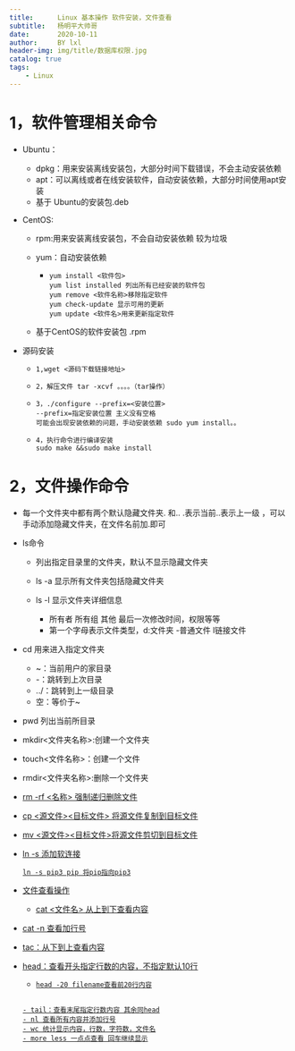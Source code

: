 ```yaml
---
title:      Linux 基本操作 软件安装，文件查看
subtitle:   杨明平大帅哥
date:       2020-10-11
author:     BY lxl
header-img: img/title/数据库权限.jpg
catalog: true
tags:
    - Linux
---
```




# 1，软件管理相关命令

- Ubuntu：

  - dpkg：用来安装离线安装包，大部分时间下载错误，不会主动安装依赖
  - apt：可以离线或者在线安装软件，自动安装依赖，大部分时间使用apt安装
  - 基于 Ubuntu的安装包.deb

- CentOS:

  - rpm:用来安装离线安装包，不会自动安装依赖 较为垃圾

  - yum：自动安装依赖 

    - ```
      yum install <软件包>
      yum list installed 列出所有已经安装的软件包
      yum remove <软件名称>移除指定软件
      yum check-update 显示可用的更新
      yum update <软件名>用来更新指定软件
      ```

  - 基于CentOS的软件安装包 .rpm

- 源码安装

  - ```
    1,wget <源码下载链接地址>
    ```

  - ```
    2，解压文件 tar -xcvf 。。。。（tar操作）
    ```

  - ```
    3，./configure --prefix=<安装位置>
    --prefix=指定安装位置 主义没有空格
    可能会出现安装依赖的问题，手动安装依赖 sudo yum install。。
    ```

  - ```
    4，执行命令进行编译安装
    sudo make &&sudo make install
    ```

    

# 2，文件操作命令

- 每一个文件夹中都有两个默认隐藏文件夹. 和..  .表示当前..表示上一级 ，可以手动添加隐藏文件夹，在文件名前加.即可

- ls命令

  - 列出指定目录里的文件夹，默认不显示隐藏文件夹

  - ls -a 显示所有文件夹包括隐藏文件夹

  - ls -l 显示文件夹详细信息

    - 所有者 所有组 其他 最后一次修改时间，权限等等
    - 第一个字母表示文件类型，d:文件夹 -普通文件 l链接文件


- cd 用来进入指定文件夹
  - ~：当前用户的家目录
  - -：跳转到上次目录
  - ../：跳转到上一级目录
  - 空：等价于~

- pwd 列出当前所目录

- mkdir<文件夹名称>:创建一个文件夹

- touch<文件名称>：创建一个文件

- rmdir<文件夹名称>:删除一个文件夹

- <u>rm -rf  <名称> <u>强制递归删除文件 

- cp <源文件><目标文件> 将源文件复制到目标文件

- mv <源文件><目标文件>将源文件剪切到目标文件

- ln -s 添加软连接

  ```
  ln -s pip3 pip 将pip指向pip3
  ```

- 文件查看操作

  - cat <文件名> 从上到下查看内容 
    
- cat -n 查看加行号
    
- tac：从下到上查看内容
  
- head：查看开头指定行数的内容，不指定默认10行
  
    - ```
      head -20 filename查看前20行内容
    ```
  
  - tail：查看末尾指定行数内容 其余同head
  - nl 查看所有内容并添加行号
  - wc 统计显示内容，行数，字符数，文件名
  - more less 一点点查看 回车继续显示